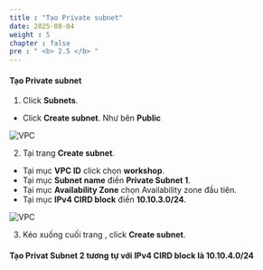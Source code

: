 ```yaml
---
title : "Tạo Private subnet"
date: 2025-08-04 
weight : 5
chapter : false
pre : " <b> 2.5 </b> "
---
```


#### Tạo Private subnet

1. Click **Subnets**.
  + Click **Create subnet**. Như bên **Public**

![VPC](/images/2/Subnet/1.png)

2. Tại trang **Create subnet**.
  + Tại mục **VPC ID** click chọn **workshop**.
  + Tại mục **Subnet name** điền **Private Subnet 1**.
  + Tại mục **Availability Zone** chọn Availability zone đầu tiên.
  + Tại mục **IPv4 CIRD block** điền **10.10.3.0/24**.

![VPC](/images/2/Subnet/6.png)

3. Kéo xuống cuối trang , click **Create subnet**.

#### Tạo **Privat Subnet 2** tương tự với **IPv4 CIRD block** là **10.10.4.0/24**
